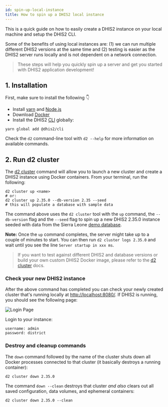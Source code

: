 ```yaml
---
id: spin-up-local-instance
title: How to spin up a DHIS2 local instance 
---
```


This is a quick guide on how to easily create a DHIS2 instance on your local machine and setup the DHIS2 CLI.

Some of the benefits of using local instances are: (1) we can run multiple different DHIS2 versions at the same time and (2) testing is easier as the DHIS2 server runs locally and is not dependent on a network connection. 

> These steps will help you quickly spin up a server and get you started with DHIS2 application development!

## 1. Installation

First, make sure to install the following 👇

-   Install [yarn](https://classic.yarnpkg.com/en/docs/install/) and [Node.js](https://nodejs.org/en/)
-   Download [Docker](https://www.docker.com/)
-   Install the DHIS2 [CLI](https://cli.dhis2.nu/#/getting-started) globally:

```shell
yarn global add @dhis2/cli
```

Check the `d2` command-line tool with `d2 --help` for more information on available commands.

## 2. Run d2 cluster

The [d2 cluster](https://cli.dhis2.nu/#/commands/d2-cluster) command will allow you to launch a new cluster and create a DHIS2 instance using Docker containers. From your terminal, run the following:

```shell
d2 cluster up <name>
# or:
d2 cluster up 2.35.0 --db-version 2.35 --seed
# this will populate a database with sample data
```

The command above uses the `d2 cluster` tool with the `up` command, the `--db-version` flag and the `--seed` flag to spin up a new DHIS2 2.35.0 instance seeded with data from the Sierra Leone [demo database](https://dhis2.org/demo).

**Note:** Once the `up` command completes, the server might take up to a couple of minutes to start. You can then run `d2 cluster logs 2.35.0` and wait until you see the line `Server startup in xxx ms`. 

> If you want to test against different DHIS2 and database versions or build your own custom DHIS2 Docker image, please refer to the [d2 cluster](https://cli.dhis2.nu/#/commands/d2-cluster) docs. 

### Check your new DHIS2 instance

After the above command has completed you can check your newly created cluster that's running locally at [http://localhost:8080/](http://localhost:8080/). If DHIS2 is running, you should see the following page: 

![Login Page](../assets/quickstart_guides/image-of-login.png)

Login to your instance:

```
username: admin
password: district
```

### Destroy and cleanup commands    

The `down` command followed by the name of the cluster shuts down all Docker processes connected to that cluster (it basically destroys a running container):  

```shell
d2 cluster down 2.35.0
```

The command `down --clean` destroys that cluster _and also_ clears out all saved configuration, data volumes, and ephemeral containers: 

```shell
d2 cluster down 2.35.0 --clean
```
